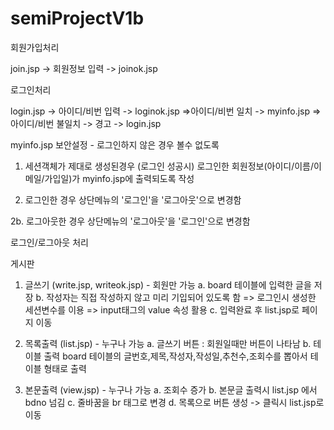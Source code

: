 # semiProjectV1b

회원가입처리

join.jsp -> 회원정보 입력 -> joinok.jsp


로그인처리

login.jsp -> 아이디/비번 입력 ->
loginok.jsp =>아이디/비번 일치 -> myinfo.jsp
            =>아이디/비번 불일치 -> 경고 -> login.jsp


myinfo.jsp
보안설정 - 로그인하지 않은 경우 볼수 없도록

1. 세션객체가 제대로 생성된경우 (로그인 성공시)
로그인한 회원정보(아이디/이름/이메일/가입일)가
myinfo.jsp에 출력되도록 작성

2. 로그인한 경우
상단메뉴의 '로그인'을 '로그아웃'으로 변경함

2b. 로그아웃한 경우
상단메뉴의 '로그아웃'을 '로그인'으로 변경함

로그인/로그아웃 처리

게시판

1. 글쓰기 (write.jsp, writeok.jsp) - 회원만 가능
a. board 테이블에 입력한 글을 저장
b. 작성자는 직접 작성하지 않고 미리 기입되어 있도록 함
   => 로그인시 생성한 세션변수를 이용
   => input태그의 value 속성 활용
c. 입력완료 후 list.jsp로 페이지 이동


2. 목록출력 (list.jsp) - 누구나 가능
a. 글쓰기 버튼 : 회원일때만 버튼이 나타남
b. 테이블 출력
   board 테이블의 글번호,제목,작성자,작성일,추천수,조회수를
   뽑아서 테이블 형태로 출력



3. 본문출력 (view.jsp) - 누구나 가능
a. 조회수 증가
b. 본문글 출력시 list.jsp 에서 bdno 넘김
c. 줄바꿈을 br 태그로 변경
d. 목록으로 버튼 생성 -> 클릭시 list.jsp로 이동
